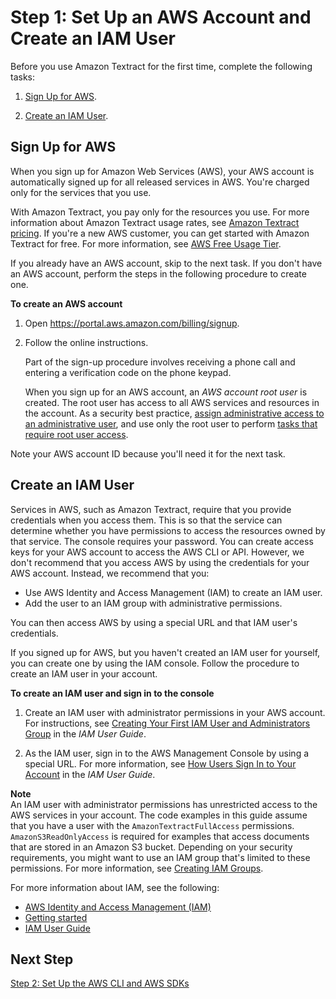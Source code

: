# Step 1: Set Up an AWS Account and Create an IAM User<a name="setting-up"></a>

Before you use Amazon Textract for the first time, complete the following tasks:

1. [Sign Up for AWS](#setting-up-signup)\.

1. [Create an IAM User](#setting-up-iam)\.

## Sign Up for AWS<a name="setting-up-signup"></a>

When you sign up for Amazon Web Services \(AWS\), your AWS account is automatically signed up for all released services in AWS\. You're charged only for the services that you use\.

With Amazon Textract, you pay only for the resources you use\. For more information about Amazon Textract usage rates, see [Amazon Textract pricing](https://aws.amazon.com/textract/pricing/)\. If you're a new AWS customer, you can get started with Amazon Textract for free\. For more information, see [AWS Free Usage Tier](https://aws.amazon.com/free/)\.

If you already have an AWS account, skip to the next task\. If you don't have an AWS account, perform the steps in the following procedure to create one\.

**To create an AWS account**

1. Open [https://portal\.aws\.amazon\.com/billing/signup](https://portal.aws.amazon.com/billing/signup)\.

1. Follow the online instructions\.

   Part of the sign\-up procedure involves receiving a phone call and entering a verification code on the phone keypad\.

   When you sign up for an AWS account, an *AWS account root user* is created\. The root user has access to all AWS services and resources in the account\. As a security best practice, [assign administrative access to an administrative user](https://docs.aws.amazon.com/singlesignon/latest/userguide/getting-started.html), and use only the root user to perform [tasks that require root user access](https://docs.aws.amazon.com/accounts/latest/reference/root-user-tasks.html)\.

Note your AWS account ID because you'll need it for the next task\.

## Create an IAM User<a name="setting-up-iam"></a>

Services in AWS, such as Amazon Textract, require that you provide credentials when you access them\. This is so that the service can determine whether you have permissions to access the resources owned by that service\. The console requires your password\. You can create access keys for your AWS account to access the AWS CLI or API\. However, we don't recommend that you access AWS by using the credentials for your AWS account\. Instead, we recommend that you:
+ Use AWS Identity and Access Management \(IAM\) to create an IAM user\.
+ Add the user to an IAM group with administrative permissions\.

You can then access AWS by using a special URL and that IAM user's credentials\.

If you signed up for AWS, but you haven't created an IAM user for yourself, you can create one by using the IAM console\. Follow the procedure to create an IAM user in your account\.



**To create an IAM user and sign in to the console**

1. Create an IAM user with administrator permissions in your AWS account\. For instructions, see [Creating Your First IAM User and Administrators Group](https://docs.aws.amazon.com/IAM/latest/UserGuide/getting-started_create-admin-group.html) in the *IAM User Guide*\.

1. As the IAM user, sign in to the AWS Management Console by using a special URL\. For more information, see [How Users Sign In to Your Account](https://docs.aws.amazon.com/IAM/latest/UserGuide/getting-started_how-users-sign-in.html) in the *IAM User Guide*\.

**Note**  
An IAM user with administrator permissions has unrestricted access to the AWS services in your account\.  The code examples in this guide assume that you have a user with the `AmazonTextractFullAccess` permissions\. `AmazonS3ReadOnlyAccess` is required for examples that access documents that are stored in an Amazon S3 bucket\. Depending on your security requirements, you might want to use an IAM group that's limited to these permissions\. For more information, see [Creating IAM Groups](https://docs.aws.amazon.com/IAM/latest/UserGuide/id_groups_create.html)\.



For more information about IAM, see the following:
+ [AWS Identity and Access Management \(IAM\)](https://aws.amazon.com/iam/)
+ [Getting started](https://docs.aws.amazon.com/IAM/latest/UserGuide/getting-started.html)
+ [IAM User Guide](https://docs.aws.amazon.com/IAM/latest/UserGuide/)

## Next Step<a name="setting-up-next-step-2"></a>

[Step 2: Set Up the AWS CLI and AWS SDKs](setup-awscli-sdk.md)